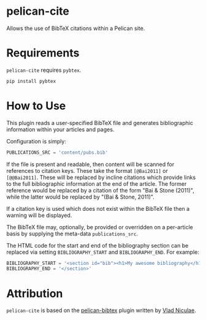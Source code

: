 pelican-cite
==============

Allows the use of BibTeX citations within a Pelican site. 

Requirements
============

`pelican-cite` requires `pybtex`.

```bash
pip install pybtex
```

How to Use
==========

This plugin reads a user-specified BibTeX file and generates bibliographic
information within your articles and pages.

Configuration is simply:

```python
PUBLICATIONS_SRC = 'content/pubs.bib'
```

If the file is present and readable, then content will be scanned for references
to citation keys. These take the format `[@Bai2011]` or `[@@Bai2011]`. These
will be replaced by incline citations which provide links to the full
bibliographic information at the end of the article. The former reference would
be replaced by a citation of the form "Bai & Stone (2011)", while the latter
would be replaced by "(Bai & Stone, 2011)". 

If a citation key is used which does not exist within the BibTeX file then
a warning will be displayed.

The BibTeX file may, optionally, be provided or overridden on a per-article
basis by supplying the meta-data `publications_src`.

The HTML code for the start and end of the bibliography section can be replaced via
setting `BIBLIOGRAPHY_START` and `BIBLIOGRAPHY_END`. For example: 

```python
BIBLIOGRAPHY_START = '<section id="bib"><h1>My awesome bibliography</h1>'
BIBLIOGRAPHY_END = '</section>' 
``` 

Attribution
===========
`pelican-cite` is based on the
[pelican-bibtex](https://github.com/vene/pelican-bibtex) plugin written by
[Vlad Niculae](https://github.com/vene).

